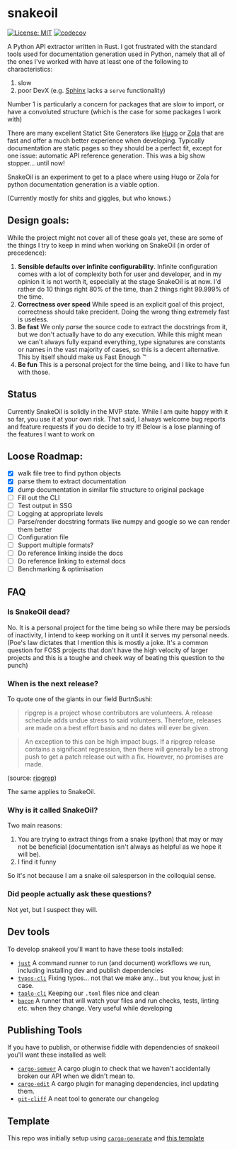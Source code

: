 # snakeoil

[![License: MIT](https://img.shields.io/badge/License-MIT-blue.svg)](https://opensource.org/licenses/MIT)
[![codecov](https://codecov.io/gh/savente93/snakeoil/branch/main/graph/badge.svg)](https://codecov.io/gh/savente93/snakeoil)
 

A Python API extractor written in Rust. I got frustrated with the standard tools used for documentation generation used in Python, namely that all of the ones I've worked with have at least one of the following to characteristics:

1. slow
2. poor DevX (e.g. [Sphinx](https://www.sphinx-doc.org/en/master/) lacks a `serve` functionality)

Number 1 is particularly a concern for packages that are slow to import, or have a convoluted structure (which is the case for some packages I work with)

There are many excellent Statict Site Generators like [Hugo](https://gohugo.io) or [Zola](https://www.getzola.org) that are fast and offer a much better experience when developing. Typically documentation are static pages so they should be a perfect fit, except for one issue: automatic API reference generation. This was a big show stopper... until now!

SnakeOil is an experiment to get to a place where using Hugo or Zola for python documentation generation is a viable option.


(Currently mostly for shits and giggles, but who knows.)

## Design goals:

While the project might not cover all of these goals yet, these are some of the things I try to keep in mind when working on SnakeOil (in order of precedence):

1. **Sensible defaults over infinite configurability**. Infinite configuration comes with a lot of complexity both for user and developer, and in my opinion it is not worth it, especially at the stage SnakeOil is at now. I'd rather do 10 things right 80% of the time, than 2 things right 99.999% of the time.
2. **Correctness over speed** While speed is an explicit goal of this project, correctness should take precident. Doing the wrong thing extremely fast is useless.
3. **Be fast** We only *parse* the source code to extract the docstrings from it, but we don't actually have to do any execution. While this might mean we can't always fully expand everything, type signatures are constants or names in the vast majority of cases, so this is a decent alternative. This by itself should make us Fast Enough :tm:
4. **Be fun** This is a personal project for the time being, and I like to have fun with those.

## Status

Currently SnakeOil is solidly in the MVP state. While I am quite happy with it so far, you use it at your own risk. That said, I always welcome bug reports and feature requests if you do decide to try it! Below is a lose planning of the features I want to work on


## Loose Roadmap:

- [x] walk file tree to find python objects
- [x] parse them to extract documentation
- [x] dump documentation in similar file structure to original package
- [ ] Fill out the CLI
- [ ] Test output in SSG
- [ ] Logging at appropriate levels
- [ ] Parse/render docstring formats like numpy and google so we can render them better
- [ ] Configuration file
- [ ] Support multiple formats?
- [ ] Do reference linking inside the docs
- [ ] Do reference linking to external docs
- [ ] Benchmarking & optimisation

## FAQ

### Is SnakeOil dead?

No. It is a personal project for the time being so while there may be persiods of inactivity, I intend to keep working on it until it serves my personal needs. (Poe's law dictates that I mention this is mostly a joke. It's a common question for FOSS projects that don't have the high velocity of larger projects and this is a toughe and cheek way of beating this question to the punch)

### When is the next release?

To quote one of the giants in our field BurtnSushi:

> ripgrep is a project whose contributors are volunteers. A release schedule adds undue stress to said volunteers. Therefore, releases are made on a best effort basis and no dates will ever be given.

> An exception to this can be high impact bugs. If a ripgrep release contains a significant regression, then there will generally be a strong push to get a patch release out with a fix. However, no promises are made.

(source: [ripgrep](https://github.com/BurntSushi/ripgrep/blob/94305125ef33b86151b6cd2ce2b33d641f6b6ac3/FAQ.md#release))


The same applies to SnakeOil.

### Why is it called SnakeOil?

Two main reasons:

1. You are trying to extract things from a snake (python) that may or may not be beneficial (documentation isn't always as helpful as we hope it will be).
2. I find it funny

So it's not because I am a snake oil salesperson in the colloquial sense.

### Did people actually ask these questions?

Not yet, but I suspect they will.


## Dev tools
To develop snakeoil you'll want to have these tools installed:

- [`just`](https://github.com/casey/just) A command runner to run (and document) workflows we run, including installing dev and publish dependencies
- [`typos-cli`](https://github.com/crate-ci/typos) Fixing typos... not that we make any... but you know, just in case.
- [`taplo-cli`](https://github.com/tamasfe/taplo) Keeping our `.toml` files nice and clean
- [`bacon`](https://github.com/Canop/bacon) A runner that will watch your files and run checks, tests, linting etc. when they change. Very useful while developing

##  Publishing Tools
If you have to publish, or otherwise fiddle with dependencies of snakeoil you'll want these installed as well:
- [`cargo-semver`](https://github.com/obi1kenobi/cargo-semver-checks) A cargo plugin to check that we haven't accidentally broken our API when we didn't mean to.
- [`cargo-edit`](https://github.com/killercup/cargo-edit) A cargo plugin for managing dependencies, incl updating them.
- [`git-cliff`](https://github.com/orhun/git-cliff) A neat tool to generate our changelog

## Template

This repo was initially setup using [`cargo-generate`](https://github.com/cargo-generate/cargo-generate) and [this template](https://github.com/savente93/rust-template)
